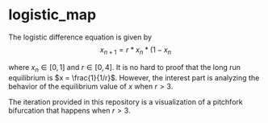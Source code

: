 # logistic_map
The logistic difference equation is given by
$$ x_{n+1} = r*x_{n}*(1-x_{n}$$

where $x_{n} \in [0,1]$ and $r \in [0, 4]$. It is no hard to proof that the long run equilibrium is $x = \frac{1}{1/r}$. However, the interest part is analyzing the behavior of the equilibrium value of $x$ when $r > 3$.

The iteration provided in this repository is a visualization of a pitchfork bifurcation that happens when $r > 3$.
